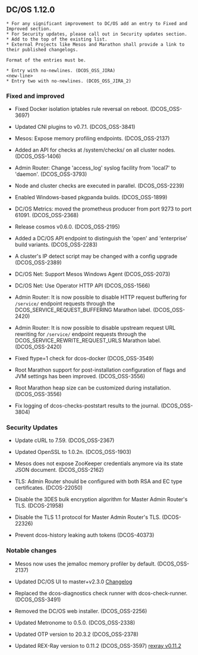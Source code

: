 ## DC/OS 1.12.0

```
* For any significant improvement to DC/OS add an entry to Fixed and Improved section.
* For Security updates, please call out in Security updates section.
* Add to the top of the existing list.
* External Projects like Mesos and Marathon shall provide a link to their published changelogs.

Format of the entries must be.

* Entry with no-newlines. (DCOS_OSS_JIRA)
<new-line>
* Entry two with no-newlines. (DCOS_OSS_JIRA_2)
```


### Fixed and improved
* Fixed Docker isolation iptables rule reversal on reboot. (DCOS_OSS-3697)

* Updated CNI plugins to v0.7.1. (DCOS_OSS-3841)

* Mesos: Expose memory profiling endpoints. (DCOS_OSS-2137)

* Added an API for checks at /system/checks/ on all cluster nodes. (DCOS_OSS-1406)

* Admin Router: Change 'access_log' syslog facility from 'local7' to 'daemon'. (DCOS_OSS-3793)

* Node and cluster checks are executed in parallel. (DCOS_OSS-2239)

* Enabled Windows-based pkgpanda builds. (DCOS_OSS-1899)

* DC/OS Metrics: moved the prometheus producer from port 9273 to port 61091. (DCOS_OSS-2368)

* Release cosmos v0.6.0. (DCOS_OSS-2195)

* Added a DC/OS API endpoint to distinguish the 'open' and 'enterprise' build variants. (DCOS_OSS-2283)

* A cluster's IP detect script may be changed with a config upgrade (DCOS_OSS-2389)

* DC/OS Net: Support Mesos Windows Agent (DCOS_OSS-2073)

* DC/OS Net: Use Operator HTTP API (DCOS_OSS-1566)

* Admin Router: It is now possible to disable HTTP request buffering for `/service/` endpoint requests through the DCOS_SERVICE_REQUEST_BUFFERING Marathon label. (DCOS_OSS-2420)

* Admin Router: It is now possible to disable upstream request URL rewriting for `/service/` endpoint requests through the DCOS_SERVICE_REWRITE_REQUEST_URLS Marathon label. (DCOS_OSS-2420)

* Fixed ftype=1 check for dcos-docker (DCOS_OSS-3549)

* Root Marathon support for post-installation configuration of flags and JVM settings has been improved. (DCOS_OSS-3556)

* Root Marathon heap size can be customized during installation. (DCOS_OSS-3556)

* Fix logging of dcos-checks-poststart results to the journal. (DCOS_OSS-3804)


### Security Updates

* Update cURL to 7.59. (DCOS_OSS-2367)

* Updated OpenSSL to 1.0.2n. (DCOS_OSS-1903)

* Mesos does not expose ZooKeeper credentials anymore via its state JSON document. (DCOS_OSS-2162)

* TLS: Admin Router should be configured with both RSA and EC type certificates. (DCOS-22050)

* Disable the 3DES bulk encryption algorithm for Master Admin Router's TLS. (DCOS-21958)

* Disable the TLS 1.1 protocol for Master Admin Router's TLS. (DCOS-22326)

* Prevent dcos-history leaking auth tokens (DCOS-40373)


### Notable changes

* Mesos now uses the jemalloc memory profiler by default. (DCOS_OSS-2137)

* Updated DC/OS UI to master+v2.3.0 [Changelog](https://github.com/dcos/dcos-ui/releases)

* Replaced the dcos-diagnostics check runner with dcos-check-runner. (DCOS_OSS-3491)

* Removed the DC/OS web installer. (DCOS_OSS-2256)

* Updated Metronome to 0.5.0. (DCOS_OSS-2338)

* Updated OTP version to 20.3.2 (DCOS_OSS-2378)

* Updated REX-Ray version to 0.11.2 (DCOS_OSS-3597) [rexray v0.11.2](https://github.com/rexray/rexray/releases/tag/v0.11.2)
